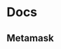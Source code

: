 <script setup>
// import CustomComponent from '../lib/components/HelloWorld.vue'
import Metamask from '../lib/components/metamask/Metamask.vue'
import TestSign from '../lib/components/generic/TestSign.vue'
</script>

# Docs

<!-- 
This is a .md using a custom component
<CustomComponent /> 
-->

## Metamask 

<Metamask>
  <TestSign />
</Metamask>

